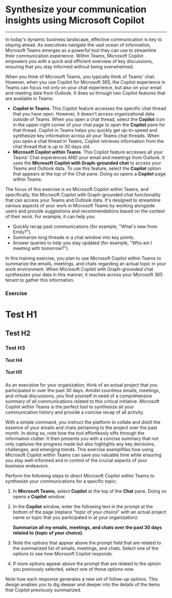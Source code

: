 
# Synthesize your communication insights using Microsoft Copilot
---
In today's dynamic business landscape, effective communication is key to staying ahead. As executives navigate the vast ocean of information, Microsoft Teams emerges as a powerful tool they can use to streamline their communication experience. Within Teams, Microsoft Copilot empowers you with a quick and efficient overview of key discussions, ensuring that you stay informed without being overwhelmed.

When you think of Microsoft Teams, you typically think of Teams' chat. However, when you use Copilot for Microsoft 365, the Copilot experience in Teams can focus not only on your chat experience, but also on your email and meeting data from Outlook. It does so through two Copilot features that are available in Teams:

 -  **Copilot in Teams**. This Copilot feature accesses the specific chat thread that you have open. However, it doesn't access organizational data outside of Teams. When you open a chat thread, select the **Copilot** icon in the upper-right corner of your chat page to open the **Copilot** pane for that thread. Copilot in Teams helps you quickly get up-to-speed and synthesize key information across all your Teams chat threads. When you open a chat thread in Teams, Copilot retrieves information from the chat thread that is up to 30 days old.
 -  **Microsoft Copilot within Teams**. This Copilot feature accesses all your Teams' Chat experiences AND your email and meetings from Outlook. It uses the **Microsoft Copilot with Graph-grounded chat** to access your Teams and Outlook data. To use this feature, select the **Copilot** option that appears at the top of the Chat pane. Doing so opens a **Copilot** page within Teams.

The focus of this exercise is on Microsoft Copilot within Teams, and specifically, the Microsoft Copilot with Graph-grounded chat functionality that can access your Teams and Outlook data. It's designed to streamline various aspects of your work in Microsoft Teams by working alongside users and provide suggestions and recommendations based on the context of their work. For example, it can help you:

 -  Quickly recap past communications (for example, "What's new from Emily?").
 -  Summarize long threads in a chat window into key points.
 -  Answer queries to help you stay updated (for example, "Who am I meeting with tomorrow?").

In this training exercise, you plan to use Microsoft Copilot within Teams to summarize the emails, meetings, and chats regarding an actual topic in your work environment. When Microsoft Copilot with Graph-grounded chat synthesizes your data in this manner, it reaches across your Microsoft 365 tenant to gather this information.<br>

### Exercise

# Test H1

## Test H2

### Test H3

#### Test H4

##### Test H5

As an executive for your organization, think of an actual project that you participated in over the past 30 days. Amidst countless emails, meetings, and virtual discussions, you find yourself in need of a comprehensive summary of all communications related to this critical initiative. Microsoft Copilot within Teams is the perfect tool to synthesize all your communication history and provide a concise recap of all activity.

With a simple command, you instruct the platform to collate and distill the essence of your emails and chats pertaining to the project over the past month. In doing so, note how the tool effortlessly sifts through the information clutter. It then presents you with a concise summary that not only captures the progress made but also highlights any key decisions, challenges, and emerging trends. This exercise exemplifies how using Microsoft Copilot within Teams can save you valuable time while ensuring you stay well-informed and in control of the crucial aspects of your business endeavors.

Perform the following steps to direct Microsoft Copilot within Teams to synthesize your communications for a specific topic:<br>

1.  In **Microsoft Teams**, select **Copilot** at the top of the **Chat** pane. Doing so opens a **Copilot** window.
2.  In the **Copilot** window, enter the following text in the prompt at the bottom of the page (replace "topic of your choice" with an actual project name or topic that you participated in at your organization):
    
    **Summarize all my emails, meetings, and chats over the past 30 days related to \{topic of your choice\}**.
3.  Note the options that appear above the prompt field that are related to the summarized list of emails, meetings, and chats. Select one of the options to see how Microsoft Copilot responds.
4.  If more options appear above the prompt that are related to the option you previously selected, select one of those options now.

Note how each response generates a new set of follow-up options. This design enables you to dig deeper and deeper into the details of the items that Copilot previously summarized.
